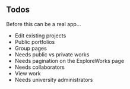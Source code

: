 ## Todos
Before this can be a real app...
- Edit existing projects
- Public portfolios
- Group pages
- Needs public vs private works
- Needs pagination on the ExploreWorks page
- Needs collaborators
- View work
- Needs university administrators